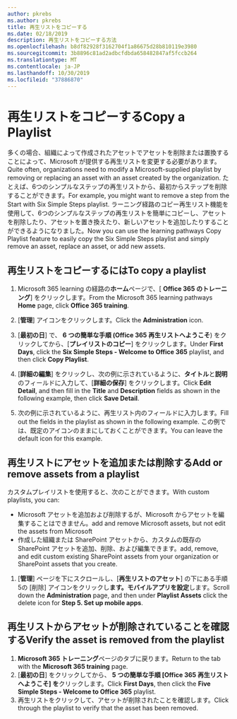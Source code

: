 ```yaml
---
author: pkrebs
ms.author: pkrebs
title: 再生リストをコピーする
ms.date: 02/18/2019
description: 再生リストをコピーする方法
ms.openlocfilehash: b8df82928f3162704f1a86675d28b810119e3980
ms.sourcegitcommit: 3b8896c81ad2adbcfdbda658482847af5fccb264
ms.translationtype: MT
ms.contentlocale: ja-JP
ms.lasthandoff: 10/30/2019
ms.locfileid: "37886870"
---
```

# <a name="copy-a-playlist"></a><span data-ttu-id="fca1b-103">再生リストをコピーする</span><span class="sxs-lookup"><span data-stu-id="fca1b-103">Copy a Playlist</span></span>
<span data-ttu-id="fca1b-104">多くの場合、組織によって作成されたアセットでアセットを削除または置換することによって、Microsoft が提供する再生リストを変更する必要があります。</span><span class="sxs-lookup"><span data-stu-id="fca1b-104">Quite often, organizations need to modify a Microsoft-supplied playlist by removing or replacing an asset with an asset created by the organization.</span></span> <span data-ttu-id="fca1b-105">たとえば、6つのシンプルなステップの再生リストから、最初からステップを削除することができます。</span><span class="sxs-lookup"><span data-stu-id="fca1b-105">For example, you might want to remove a step from the Start with Six Simple Steps playlist.</span></span> <span data-ttu-id="fca1b-106">ラーニング経路のコピー再生リスト機能を使用して、6つのシンプルなステップの再生リストを簡単にコピーし、アセットを削除したり、アセットを置き換えたり、新しいアセットを追加したりすることができるようになりました。</span><span class="sxs-lookup"><span data-stu-id="fca1b-106">Now you can use the learning pathways Copy Playlist feature to easily copy the Six Simple Steps playlist and simply remove an asset, replace an asset, or add new assets.</span></span> 

## <a name="to-copy-a-playlist"></a><span data-ttu-id="fca1b-107">再生リストをコピーするには</span><span class="sxs-lookup"><span data-stu-id="fca1b-107">To copy a playlist</span></span>

1. <span data-ttu-id="fca1b-108">Microsoft 365 learning の経路の**ホーム**ページで、[ **Office 365 のトレーニング**] をクリックします。</span><span class="sxs-lookup"><span data-stu-id="fca1b-108">From the Microsoft 365 learning pathways **Home** page, click **Office 365 training**.</span></span>
2. <span data-ttu-id="fca1b-109">[**管理**] アイコンをクリックします。</span><span class="sxs-lookup"><span data-stu-id="fca1b-109">Click the **Administration** icon.</span></span>
3. <span data-ttu-id="fca1b-110">[**最初の日**] で、 **6 つの簡単な手順 (Office 365 再生リストへようこそ**) をクリックしてから、[**プレイリストのコピー**] をクリックします。</span><span class="sxs-lookup"><span data-stu-id="fca1b-110">Under **First Days**, click the **Six Simple Steps - Welcome to Office 365** playlist, and then click **Copy Playlist**.</span></span> 
4. <span data-ttu-id="fca1b-111">[**詳細の編集**] をクリックし、次の例に示されているように、**タイトル**と**説明**のフィールドに入力して、[**詳細の保存**] をクリックします。</span><span class="sxs-lookup"><span data-stu-id="fca1b-111">Click **Edit Detail**, and then fill in the **Title** and **Description** fields as shown in the following example, then click **Save Detail**.</span></span>  
 
4.  <span data-ttu-id="fca1b-112">次の例に示されているように、再生リスト内のフィールドに入力します。</span><span class="sxs-lookup"><span data-stu-id="fca1b-112">Fill out the fields in the playlist as shown in the following example.</span></span> <span data-ttu-id="fca1b-113">この例では、既定のアイコンのままにしておくことができます。</span><span class="sxs-lookup"><span data-stu-id="fca1b-113">You can leave the default icon for this example.</span></span> 


## <a name="add-or-remove-assets-from-a-playlist"></a><span data-ttu-id="fca1b-114">再生リストにアセットを追加または削除する</span><span class="sxs-lookup"><span data-stu-id="fca1b-114">Add or remove assets from a playlist</span></span>
<span data-ttu-id="fca1b-115">カスタムプレイリストを使用すると、次のことができます。</span><span class="sxs-lookup"><span data-stu-id="fca1b-115">With custom playlists, you can:</span></span>

- <span data-ttu-id="fca1b-116">Microsoft アセットを追加および削除するが、Microsoft からアセットを編集することはできません。</span><span class="sxs-lookup"><span data-stu-id="fca1b-116">add and remove Microsoft assets, but not edit the assets from Microsoft</span></span>
- <span data-ttu-id="fca1b-117">作成した組織または SharePoint アセットから、カスタムの既存の SharePoint アセットを追加、削除、および編集できます。</span><span class="sxs-lookup"><span data-stu-id="fca1b-117">add, remove, and edit custom existing SharePoint assets from your organization or SharePoint assets that you create.</span></span> 

1. <span data-ttu-id="fca1b-118">[**管理**] ページを下にスクロールし、[**再生リストのアセット**] の下にある手順5の [削除] アイコンをクリックし**ます。モバイルアプリを設定**します。</span><span class="sxs-lookup"><span data-stu-id="fca1b-118">Scroll down the **Administration** page, and then under **Playlist Assets** click the delete icon for **Step 5. Set up mobile apps**.</span></span> 

## <a name="verify-the-asset-is-removed-from-the-playlist"></a><span data-ttu-id="fca1b-119">再生リストからアセットが削除されていることを確認する</span><span class="sxs-lookup"><span data-stu-id="fca1b-119">Verify the asset is removed from the playlist</span></span>
1. <span data-ttu-id="fca1b-120">**Microsoft 365 トレーニング**ページのタブに戻ります。</span><span class="sxs-lookup"><span data-stu-id="fca1b-120">Return to the tab with the **Microsoft 365 training** page.</span></span>
2. <span data-ttu-id="fca1b-121">[**最初の日**] をクリックしてから、 **5 つの簡単な手順 [Office 365 再生リストへようこそ] を**クリックします。</span><span class="sxs-lookup"><span data-stu-id="fca1b-121">Click **First Days**, then click the **Five Simple Steps - Welcome to Office 365** playlist.</span></span> 
3. <span data-ttu-id="fca1b-122">再生リストをクリックして、アセットが削除されたことを確認します。</span><span class="sxs-lookup"><span data-stu-id="fca1b-122">Click through the playlist to verify that the asset has been removed.</span></span>


